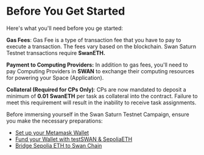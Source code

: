 # Before You Get Started

Here's what you'll need before you ge started:

**Gas Fees**:  Gas Fee is a type of transaction fee that you have to pay to execute a transaction. The fees vary based on the blockchain. Swan Saturn Testnet transactions require **SwanETH.**

**Payment to Computing Providers:** In addition to gas fees, you'll need to pay Computing Providers in **SWAN** to exchange their computing resources for powering your Space (Application).

**Collateral (Required for CPs Only)**: CPs are now mandated to deposit a minimum of **0.01** **SwanETH**  per task as collateral into the contract. Failure to meet this requirement will result in the inability to receive task assignments.

Before immersing yourself in the Swan Saturn Testnet Campaign, ensure you make the necessary preparations:

* [Set up your Metamask Wallet ](set-up-metamask.md)
* [Fund your Wallet with testSWAN & SepoliaETH](claim-faucet-tokens.md)
* [Bridge Sepolia ETH to Swan Chain](bridge-tokens.md)


